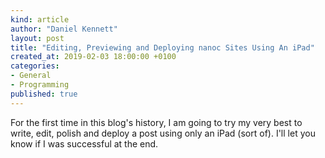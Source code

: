 ```yaml
---
kind: article
author: "Daniel Kennett"
layout: post
title: "Editing, Previewing and Deploying nanoc Sites Using An iPad"
created_at: 2019-02-03 18:00:00 +0100
categories:
- General
- Programming
published: true
---
```


For the first time in this blog's history, I am going to try my very best to write, edit, polish and deploy a post using only an iPad (sort of). I'll let you know if I was successful at the end.
